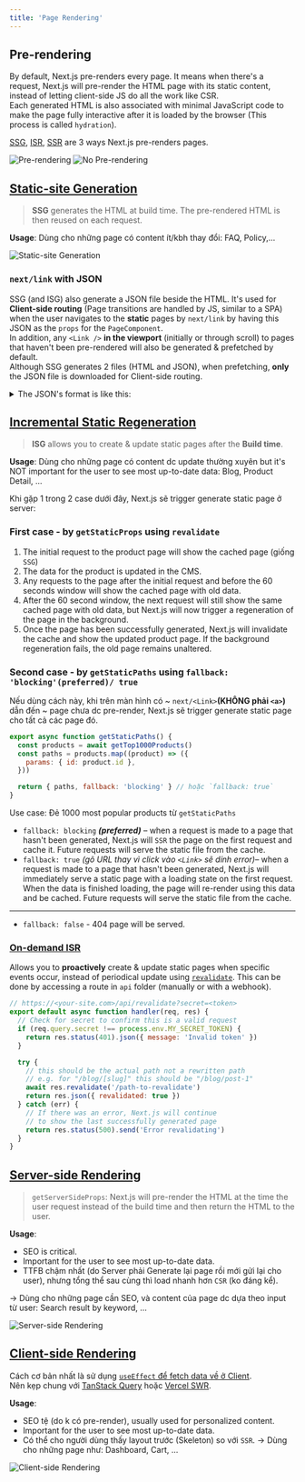 ```yaml
---
title: 'Page Rendering'
---
```


## Pre-rendering

By default, Next.js pre-renders every page. It means when there's a request, Next.js will pre-render the HTML page with its static content, instead of letting client-side JS do all the work like CSR.  
Each generated HTML is also associated with minimal JavaScript code to make the page fully interactive after it is loaded by the browser (This process is called `hydration`).

[SSG](#static-site-generation), [ISR](#incremental-static-regeneration), [SSR](#server-side-rendering) are 3 ways Next.js pre-renders pages.

![Pre-rendering](https://nextjs.org/static/images/learn/data-fetching/pre-rendering.png)
![No Pre-rendering](https://nextjs.org/static/images/learn/data-fetching/no-pre-rendering.png)

## [Static-site Generation](https://nextjs.org/docs/basic-features/pages#static-generation-recommended)

> **SSG** generates the HTML at build time. The pre-rendered HTML is then reused on each request.

**Usage**: Dùng cho những page có content ít/kbh thay đổi: FAQ, Policy,...

![Static-site Generation](https://nextjs.org/static/images/learn/data-fetching/static-generation.png)

### `next/link` with JSON

SSG (and ISG) also generate a JSON file beside the HTML. It's used for **Client-side routing** (Page transitions are handled by JS, similar to a SPA) when the user navigates to the **static** pages by `next/link` by having this JSON as the `props` for the `PageComponent`.  
In addition, any `<Link />` **in the viewport** (initially or through scroll) to pages that haven't been pre-rendered will also be generated & prefetched by default.  
Although SSG generates 2 files (HTML and JSON), when prefetching, **only** the JSON file is downloaded for Client-side routing.

<details>
  <summary>The JSON's format is like this:</summary>

```json
{
  "pageProps": {
    "post": {
      "id": 57,
      "title": "sed ab est est"
    }
  },
  "__N_SSG": true
}
```

</details>

## [Incremental Static Regeneration](https://vercel.com/docs/concepts/next.js/incremental-static-regeneration)

> **ISG** allows you to create & update static pages after the **Build time**.

**Usage**: Dùng cho những page có content dc update thường xuyên but it's NOT important for the user to see most up-to-date data: Blog, Product Detail, ...

Khi gặp 1 trong 2 case dưới đây, Next.js sẽ trigger generate static page ở server:

### First case - by `getStaticProps` using `revalidate`

1. The initial request to the product page will show the cached page (giống `SSG`)
2. The data for the product is updated in the CMS.
3. Any requests to the page after the initial request and before the 60 seconds window will show the cached page with old data.
4. After the 60 second window, the next request will still show the same cached page with old data, but Next.js will now trigger a regeneration of the page in the background.
5. Once the page has been successfully generated, Next.js will invalidate the cache and show the updated product page. If the background regeneration fails, the old page remains unaltered.

### Second case - by `getStaticPaths` using `fallback: 'blocking'(preferred)/ true`

Nếu dùng cách này, khi trên màn hình có ~ `next/<Link>`**(KHÔNG phải `<a>`)** dẫn đến ~ page chưa dc pre-render, Next.js sẽ trigger generate static page cho tất cả các page đó.

```js title="pages/products/[id].js"
export async function getStaticPaths() {
  const products = await getTop1000Products()
  const paths = products.map((product) => ({
    params: { id: product.id },
  }))

  return { paths, fallback: 'blocking' } // hoặc `fallback: true`
}
```

Use case: Đẻ 1000 most popular products từ `getStaticPaths`

- `fallback: blocking` **_(preferred)_** – when a request is made to a page that hasn't been generated, Next.js will `SSR` the page on the first request and cache it. Future requests will serve the static file from the cache.
- `fallback: true` _(gõ URL thay vì click vào `<Link>` sẽ dính error)_– when a request is made to a page that hasn't been generated, Next.js will immediately serve a static page with a loading state on the first request. When the data is finished loading, the page will re-render using this data and be cached. Future requests will serve the static file from the cache.

---

- `fallback: false` - 404 page will be served.

### [On-demand ISR](https://nextjs.org/docs/basic-features/data-fetching/incremental-static-regeneration#on-demand-revalidation)

Allows you to **proactively** create & update static pages when specific events occur, instead of periodical update using [`revalidate`](#first-case---by-getstaticprops-using-revalidate). This can be done by accessing a route in `api` folder (manually or with a webhook).

```js title="pages/api/revalidate.js"
// https://<your-site.com>/api/revalidate?secret=<token>
export default async function handler(req, res) {
  // Check for secret to confirm this is a valid request
  if (req.query.secret !== process.env.MY_SECRET_TOKEN) {
    return res.status(401).json({ message: 'Invalid token' })
  }

  try {
    // this should be the actual path not a rewritten path
    // e.g. for "/blog/[slug]" this should be "/blog/post-1"
    await res.revalidate('/path-to-revalidate')
    return res.json({ revalidated: true })
  } catch (err) {
    // If there was an error, Next.js will continue
    // to show the last successfully generated page
    return res.status(500).send('Error revalidating')
  }
}
```

## [Server-side Rendering](https://nextjs.org/docs/basic-features/pages#server-side-rendering)

> `getServerSideProps`: Next.js will pre-render the HTML at the time the user request instead of the build time and then return the HTML to the user.

**Usage**:

- SEO is critical.
- Important for the user to see most up-to-date data.
- TTFB chậm nhất (do Server phải Generate lại page rồi mới gửi lại cho user), nhưng tổng thể sau cùng thì load nhanh hơn `CSR` (ko đáng kể).

&rarr; Dùng cho những page cần SEO, và content của page dc dựa theo input từ user: Search result by keyword, ...

![Server-side Rendering](https://nextjs.org/static/images/learn/data-fetching/server-side-rendering.png)

## [Client-side Rendering](https://nextjs.org/docs/basic-features/data-fetching/client-side)

Cách cơ bản nhất là sử dụng [`useEffect` để fetch data về ở Client](../React/react-snippets.md/#async-function-in-useeffect).  
Nên kẹp chung với [TanStack Query](https://github.com/TanStack/query/releases) hoặc [Vercel SWR](https://github.com/vercel/swr/releases).

**Usage**:

- SEO tệ (do k có pre-render), usually used for personalized content.
- Important for the user to see most up-to-date data.
- Có thể cho người dùng thấy layout trước (Skeleton) so với `SSR`.
  &rarr; Dùng cho những page như: Dashboard, Cart, ...

![Client-side Rendering](https://nextjs.org/static/images/learn/data-fetching/client-side-rendering.png)
